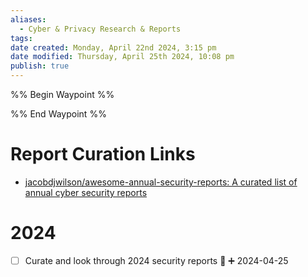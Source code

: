 ```yaml
---
aliases:
  - Cyber & Privacy Research & Reports
tags: 
date created: Monday, April 22nd 2024, 3:15 pm
date modified: Thursday, April 25th 2024, 10:08 pm
publish: true
---
```


%% Begin Waypoint %%


%% End Waypoint %%
# Report Curation Links
- [jacobdjwilson/awesome-annual-security-reports: A curated list of annual cyber security reports](https://github.com/jacobdjwilson/awesome-annual-security-reports)

# 2024
- [ ] Curate and look through 2024 security reports 🔼 ➕ 2024-04-25